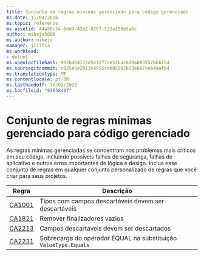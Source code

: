 ```yaml
---
title: Conjunto de regras mínimas gerenciado para código gerenciado
ms.date: 11/04/2016
ms.topic: reference
ms.assetid: 44a50c54-8dd3-42b2-8387-532a150e5a6c
author: mikejo5000
ms.author: mikejo
manager: jillfra
ms.workload:
- dotnet
ms.openlocfilehash: 903b464172d541277de5fbac6d8ab035578b6154
ms.sourcegitcommit: c025a5e2013c4955ca685092b13e887ce64aaf64
ms.translationtype: MT
ms.contentlocale: pt-BR
ms.lasthandoff: 10/02/2020
ms.locfileid: "91658497"
---
```

# <a name="managed-minimum-rules-rule-set-for-managed-code"></a>Conjunto de regras mínimas gerenciado para código gerenciado

As regras mínimas gerenciadas se concentram nos problemas mais críticos em seu código, incluindo possíveis falhas de segurança, falhas de aplicativo e outros erros importantes de lógica e design. Inclua esse conjunto de regras em qualquer conjunto personalizado de regras que você criar para seus projetos.

|Regra|Descrição|
|----------|-----------------|
|[CA1001](/dotnet/fundamentals/code-analysis/quality-rules/ca1001)|Tipos com campos descartáveis devem ser descartáveis|
|[CA1821](/dotnet/fundamentals/code-analysis/quality-rules/ca1821)|Remover finalizadores vazios|
|[CA2213](/dotnet/fundamentals/code-analysis/quality-rules/ca2213)|Campos descartáveis devem ser descartados|
|[CA2231](/dotnet/fundamentals/code-analysis/quality-rules/ca2231)|Sobrecarga do operador EQUAL na substituição `ValueType.Equals`|
